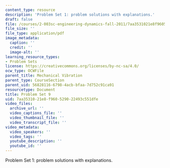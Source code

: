 ```yaml
---
content_type: resource
description: 'Problem Set 1: problem solutions with explanations.'
draft: false
file: /courses/2-003sc-engineering-dynamics-fall-2011/7aa3531021e8f960529022493c551dfe_MIT2_003SCF11_pset9.pdf
file_size: ''
file_type: application/pdf
image_metadata:
  caption: ''
  credit: ''
  image-alt: ''
learning_resource_types:
- Problem Sets
license: https://creativecommons.org/licenses/by-nc-sa/4.0/
ocw_type: OCWFile
parent_title: Mechanical Vibration
parent_type: CourseSection
parent_uid: 56828116-6798-4acb-bfaa-7d752c91ca91
resourcetype: Document
title: Problem Set 9
uid: 7aa35310-21e8-f960-5290-22493c551dfe
video_files:
  archive_url: ''
  video_captions_file: ''
  video_thumbnail_file: ''
  video_transcript_file: ''
video_metadata:
  video_speakers: ''
  video_tags: ''
  youtube_description: ''
  youtube_id: ''
---
```

Problem Set 1: problem solutions with explanations.